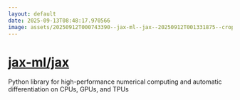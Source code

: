 ```yaml
---
layout: default
date: 2025-09-13T08:48:17.970566
image: assets/20250912T000743390--jax-ml--jax--20250912T001331875--cropped.png
---
```


# [jax-ml/jax](https://github.com/jax-ml/jax)

Python library for high-performance numerical computing and automatic differentiation on CPUs, GPUs, and TPUs
